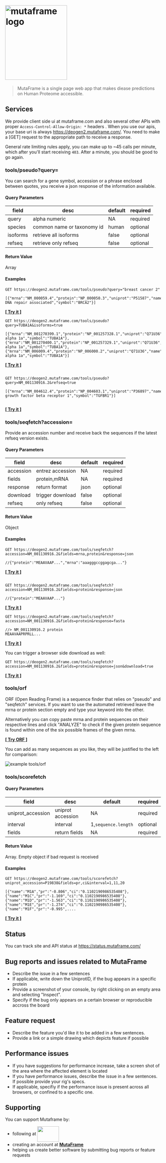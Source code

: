 


# <img src="https://deogen2.mutaframe.com/logo" alt="mutaframe logo" width="200" height="240" align="center">

> MutaFrame is a single page web app that makes diease predictions on Human Proteome accessible.

## Services

We provide client side ui at mutaframe.com and also several other APIs with proper `Access-Control-Allow-Origin: *` headers . When you use our apis, your base uri is always https://deogen2.mutaframe.com/. You need to make a \[GET\] request to the appropriate path to receive a response. 

General rate limiting rules apply, you can make up to ~45 calls per minute, which after you'll start receiving `403`. After a minute, you should be good to go again.  

### tools/pseudo?query=

You can search for a gene symbol, accession or a phrase enclosed between quotes, you receive a json response of the information available.

#### Query Parameters

|field | desc | default | required |
| --- | ---| --- | --- |
|query | alpha numeric | NA | required
|species | common name or taxonomy id | human | optional
|isoforms | retrieve all isoforms | false | optional
|refseq | retrieve only refseq | false | optional

#### Return Value

Array

#### Examples

```
GET https://deogen2.mutaframe.com/tools/pseudo?query="breast cancer 2" 

[{"mrna":"NM_000059.4","protein":"NP_000050.3","uniprot":"P51587","name":"BRCA2 DNA repair associated","symbol":"BRCA2"}]

```
[**[ Try it ]**](https://deogen2.mutaframe.com/tools/pseudo?query=%22breast%20cancer%202%22)

```
GET https://deogen2.mutaframe.com/tools/pseudo?query=TUBA1A&isoforms=true

[{"mrna":"NM_001270399.1","protein":"NP_001257328.1","uniprot":"Q71U36","name":"tubulin alpha 1a","symbol":"TUBA1A"},{"mrna":"NM_001270400.1","protein":"NP_001257329.1","uniprot":"Q71U36","name":"tubulin alpha 1a","symbol":"TUBA1A"},{"mrna":"NM_006009.4","protein":"NP_006000.2","uniprot":"Q71U36","name":"tubulin alpha 1a","symbol":"TUBA1A"}]

```
[**[ Try it ]**](https://deogen2.mutaframe.com/tools/pseudo?query=TUBA1A&isoforms=true)

```

GET https://deogen2.mutaframe.com/tools/pseudo?query=NM_001130916.2&refseq=true

[{"mrna":"NM_004612.4","protein":"NP_004603.1","uniprot":"P36897","name":"transforming growth factor beta receptor 1","symbol":"TGFBR1"}]
 
```
[**[ Try it ]**](https://deogen2.mutaframe.com/tools/pseudo?query=NM_001130916.2&refseq=true)

### tools/seqfetch?accession=

Provide an accession number and receive back the sequences if the latest refseq version exists. 

#### Query Parameters

|field | desc | default | required |
| --- | ---| --- | --- |
|accession | entrez accession | NA | required
|fields | protein,mRNA | NA | required
|response | return format | json | optional
|download | trigger download | false | optional
|refseq | only refseq | false | optional

#### Return Value

Object

#### Examples

```
GET https://deogen2.mutaframe.com/tools/seqfetch?accession=NM_001130916.2&fields=mrna,protein&response=json

//{"protein":"MEAAVAAP...","mrna":"aaagggccggagcga..."}
```
[**[ Try it ]**](https://deogen2.mutaframe.com/tools/seqfetch?accession=NM_001130916.2&fields=mrna,protein&response=json)

```

GET https://deogen2.mutaframe.com/tools/seqfetch?accession=NM_001130916.2&fields=protein&response=json

//{"protein":"MEAAVAAP..."}

```
[**[ Try it ]**](https://deogen2.mutaframe.com/tools/seqfetch?accession=NM_001130916.2&fields=protein&response=json)


```
GET https://deogen2.mutaframe.com/tools/seqfetch?accession=NM_001130916.2&fields=protein&response=fasta

//> NM_001130916.2 protein
MEAAVAAPRPRLL...

```
[**[ Try it ]**](https://deogen2.mutaframe.com/tools/seqfetch?accession=NM_001130916.2&fields=protein&response=fasta)

You can trigger a browser side download as well:

```
GET https://deogen2.mutaframe.com/tools/seqfetch?accession=NM_001130916.2&fields=protein&response=json&download=true
```
[**[ Try it ]**](https://deogen2.mutaframe.com/tools/seqfetch?accession=NM_001130916.2&fields=protein&response=json&download=true)


### tools/orf

ORF (Open Reading Frame) is a sequence finder that relies on "pseudo" and "seqfetch" services. If you want to use the automated retrieved leave the mrna or protein section empty and type your keyword into the other.

Alternatively you can copy paste mrna and protein sequences on their respective lines and click "ANALYZE" to check if the given protein sequence is found within one of the six possible frames of the given mrna.

[**[ Try ORF ]**](https://deogen2.mutaframe.com/tools/orf)


You can add as many sequences as you like, they will be justified to the left for comparison:

![example tools/orf](https://distreau.com/mutaframe/gifs/mutaframe_orf.gif)

### tools/scorefetch

#### Query Parameters

|field | desc | default | required |
| --- | ---| --- | --- |
|uniprot_accession | uniprot accession | NA | required
|interval | interval | 1,`sequence.length` | optional
|fields | return fields | NA | required

#### Return Value

Array. Empty object if bad request is received

#### Examples

```
GET https://deogen2.mutaframe.com/tools/scorefetch?uniprot_accession=P19838&fields=pr,ci&interval=1,11,20

[{"name":"M1A","pr":"-0.806","ci":"0.1102190986535408"},{"name":"M1C","pr":"-1.169","ci":"0.1102190986535408"},{"name":"M1D","pr":"-1.563","ci":"0.1102190986535408"},{"name":"M1E","pr":"-1.274","ci":"0.1102190986535408"},{"name":"M1F","pr":"-0.995",....

```
[**[ Try it ]**](https://deogen2.mutaframe.com/tools/scorefetch?uniprot_accession=P19838&fields=pr,ci&interval=1,11,20)

## Status

You can track site and API status at https://status.mutaframe.com/

## Bug reports and issues related to MutaFrame

- Describe the issue in a few sentences
- If applicable, write down the UniprotID, if the bug appears in a specific protein
- Provide a screenshot of your console, by right clicking on an empty area and selecting "Inspect".
- Specify if the bug only appears on a certain browser or reproducible accross the board

## Feature request

- Describe the feature you'd like it to be added in a few sentences.
- Provide a link or a simple drawing which depicts feature if possible

## Performance issues

- If you have suggestions for performance increase, take a screen shot of the area where the affected element is located
- If you have performance issues, describe the issue in a few sentences. If possible provide your rig's specs.
- If applicable, specifiy if the performance issue is present across all browsers, or confined to a specific one.

## Supporting 

You can support Mutaframe by:
-  following at [<img src="https://deogen2.mutaframe.com/icons/twitter.png" width="70" height="50" align="center">](https://twitter.com/MutaFrame)
- creating an account at [**MutaFrame**](https://deogen2.mutaframe.com/)
- helping us create better software by submitting bug reports or feature requests